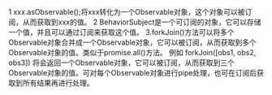 1 xxx.asObservable();将xxx转化为一个Observable对象，这个对象可以被订阅，从而获取到xxx的值。
2 BehaviorSubject是一个可订阅的对象，它可以存储一个值，并且可以通过订阅来获取这个值。
3.forkJoin()方法可以将多个Observable对象合并成一个Observable对象，它可以被订阅，从而获取到多个Observable对象的值。类似于promise.all()方法。
例如 forkJoin([obs1, obs2, obs3]) 将会返回一个Observable对象，它可以被订阅，从而获取到三个Observable对象的值。可对每个Observable对象进行pipe处理，也可在订阅后获取到所有结果再进行处理。
